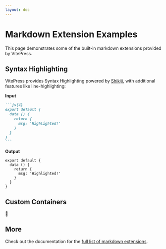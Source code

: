 ```yaml
---
layout: doc
---
```


# Markdown Extension Examples

This page demonstrates some of the built-in markdown extensions provided by VitePress.

## Syntax Highlighting

VitePress provides Syntax Highlighting powered by [Shikiji](https://github.com/antfu/shikiji), with additional features like line-highlighting:

**Input**

````md
```js{4}
export default {
  data () {
    return {
      msg: 'Highlighted!'
    }
  }
}
```
````

**Output**

```js{4}
export default {
  data () {
    return {
      msg: 'Highlighted!'
    }
  }
}
```

## Custom Containers

:tada:

## More

Check out the documentation for the [full list of markdown extensions](https://vitepress.dev/guide/markdown).
